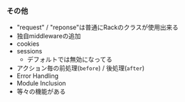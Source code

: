 ### その他

* "request" / "reponse"は普通にRackのクラスが使用出来る
* 独自middlewareの追加
* cookies
* sessions
  * デフォルトでは無効になってる
* アクション毎の前処理(`before`) / 後処理(`after`)
* Error Handling
* Module Inclusion
* 等々の機能がある
